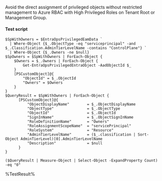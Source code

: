 Avoid the direct assignment of privileged objects without restricted management to Azure RBAC with High Privileged Roles on Tenant Root or Management Group.

#### Test script
```
$SpWithOwners = $EntraOpsPrivilegedEamData `
  | Where-Object {$_.ObjectType -eq "serviceprincipal" -and $_.Classification.AdminTierLevelName -contains "ControlPlane"} `
  | Where-Object {$_.Owners -ne $null}
$SpOwners = $SpWithOwners | ForEach-Object {
    $Owners = $_.Owners | ForEach-Object {
        Get-EntraOpsPrivilegedEntraObject -AadObjectId $_
    }
    [PSCustomObject]@{
        "ObjectId" = $_.ObjectId
        "Owners" = $Owners
    }
}
$QueryResult = $SpWithOwners | ForEach-Object {
      [PSCustomObject]@{
          "ObjectDisplayName"        = $_.ObjectDisplayName
          "ObjectType"               = $_.ObjectType
          "ObjectId"                 = $_.ObjectId
          "SignInName"               = $_.ObjectSignInName
          "RoleDefinitionName"       = "Owners"
          "RoleAssignmentScopeName"  = "servicePrincipal"
          "RoleSystem"               = "Resource"
          "AdminTierLevelName"       = ($_.classification | Sort-Object AdminTierLevel)[0].AdminTierLevelName
          "Description"              = $null
      }
}

($QueryResult | Measure-Object | Select-Object -ExpandProperty Count) -eq "0"

```

<!--- Results --->
%TestResult%
